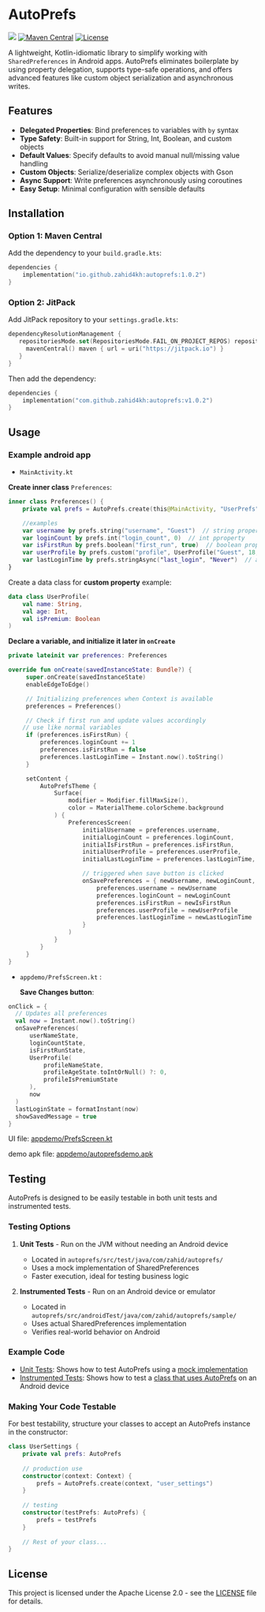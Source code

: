 # AutoPrefs

[![](https://jitpack.io/v/zahid4kh/autoprefs.svg)](https://jitpack.io/#zahid4kh/autoprefs)
[![Maven Central](https://img.shields.io/maven-central/v/io.github.zahid4kh/autoprefs)](https://central.sonatype.com/artifact/io.github.zahid4kh/autoprefs)
[![License](https://img.shields.io/badge/License-Apache_2.0-blue.svg)](https://opensource.org/licenses/Apache-2.0)


A lightweight, Kotlin-idiomatic library to simplify working with `SharedPreferences` in Android apps. AutoPrefs eliminates boilerplate by using property delegation, supports type-safe operations, and offers advanced features like custom object serialization and asynchronous writes.

## Features

- **Delegated Properties**: Bind preferences to variables with `by` syntax
- **Type Safety**: Built-in support for String, Int, Boolean, and custom objects
- **Default Values**: Specify defaults to avoid manual null/missing value handling
- **Custom Objects**: Serialize/deserialize complex objects with Gson
- **Async Support**: Write preferences asynchronously using coroutines
- **Easy Setup**: Minimal configuration with sensible defaults

## Installation

### Option 1: Maven Central

Add the dependency to your `build.gradle.kts`:

```kotlin
dependencies {
    implementation("io.github.zahid4kh:autoprefs:1.0.2")
}
```

### Option 2: JitPack

Add JitPack repository to your `settings.gradle.kts`:

```kotlin
dependencyResolutionManagement {  
   repositoriesMode.set(RepositoriesMode.FAIL_ON_PROJECT_REPOS) repositories {  
     mavenCentral() maven { url = uri("https://jitpack.io") }  
   }
}  
```

Then add the dependency:

```kotlin
dependencies {  
    implementation("com.github.zahid4kh:autoprefs:v1.0.2")
}  
```

## Usage

### Example android app

- `MainActivity.kt`

**Create inner class** `Preferences`:

```kotlin
inner class Preferences() {  
    private val prefs = AutoPrefs.create(this@MainActivity, "UserPrefs")  

    //examples
    var username by prefs.string("username", "Guest")  // string property
    var loginCount by prefs.int("login_count", 0)  // int pproperty
    var isFirstRun by prefs.boolean("first_run", true)  // boolean property
    var userProfile by prefs.custom("profile", UserProfile("Guest", 18, false), UserProfile::class.java)  // custom property
    var lastLoginTime by prefs.stringAsync("last_login", "Never")  // async property
}
```

Create a data class for **custom property** example:

```kotlin
data class UserProfile(
    val name: String,
    val age: Int,
    val isPremium: Boolean
)
```

**Declare a variable, and initialize it later in `onCreate`**

```kotlin
private lateinit var preferences: Preferences
```

```kotlin
override fun onCreate(savedInstanceState: Bundle?) {
     super.onCreate(savedInstanceState)
     enableEdgeToEdge()

     // Initializing preferences when Context is available
     preferences = Preferences()

     // Check if first run and update values accordingly
    // use like normal variables
     if (preferences.isFirstRun) {
         preferences.loginCount += 1
         preferences.isFirstRun = false
         preferences.lastLoginTime = Instant.now().toString()
     }

     setContent {
         AutoPrefsTheme {
             Surface(
                 modifier = Modifier.fillMaxSize(),
                 color = MaterialTheme.colorScheme.background
             ) {
                 PreferencesScreen(
                     initialUsername = preferences.username,
                     initialLoginCount = preferences.loginCount,
                     initialIsFirstRun = preferences.isFirstRun,
                     initialUserProfile = preferences.userProfile,
                     initialLastLoginTime = preferences.lastLoginTime,

                     // triggered when save button is clicked
                     onSavePreferences = { newUsername, newLoginCount, newIsFirstRun, newUserProfile, newLastLoginTime ->
                         preferences.username = newUsername
                         preferences.loginCount = newLoginCount
                         preferences.isFirstRun = newIsFirstRun
                         preferences.userProfile = newUserProfile
                         preferences.lastLoginTime = newLastLoginTime 
                     }
                 ) 
             } 
         } 
     } 
}
```

- `appdemo/PrefsScreen.kt` :

  **Save Changes button**:

```kotlin
onClick = {
  // Updates all preferences
  val now = Instant.now().toString()
  onSavePreferences(
      userNameState,
      loginCountState,
      isFirstRunState,
      UserProfile(
          profileNameState,
          profileAgeState.toIntOrNull() ?: 0,
          profileIsPremiumState
      ),
      now
  )
  lastLoginState = formatInstant(now)
  showSavedMessage = true
}
```



UI file: [appdemo/PrefsScreen.kt](appdemo/PrefsScreen.kt)

demo apk file: [appdemo/autoprefsdemo.apk](appdemo/autoprefsdemo.apk)



## Testing

AutoPrefs is designed to be easily testable in both unit tests and instrumented tests.

### Testing Options

1. **Unit Tests** - Run on the JVM without needing an Android device
   - Located in `autoprefs/src/test/java/com/zahid/autoprefs/`
   - Uses a mock implementation of SharedPreferences
   - Faster execution, ideal for testing business logic

2. **Instrumented Tests** - Run on an Android device or emulator
   - Located in `autoprefs/src/androidTest/java/com/zahid/autoprefs/sample/`
   - Uses actual SharedPreferences implementation
   - Verifies real-world behavior on Android

### Example Code

- [Unit Tests](autoprefs/src/test/java/com/zahid/autoprefs/AutoPrefsUnitTest.kt): Shows how to test AutoPrefs using a [mock implementation](autoprefs/src/test/java/com/zahid/autoprefs/MockSharedPreferences.kt)
- [Instrumented Tests](autoprefs/src/androidTest/java/com/zahid/autoprefs/sample/UserSettingsTest.kt): Shows how to test a [class that uses AutoPrefs](autoprefs/src/androidTest/java/com/zahid/autoprefs/sample/UserSettings.kt) on an Android device

### Making Your Code Testable

For best testability, structure your classes to accept an AutoPrefs instance in the constructor:

```kotlin
class UserSettings {
    private val prefs: AutoPrefs
    
    // production use
    constructor(context: Context) {
        prefs = AutoPrefs.create(context, "user_settings")
    }
    
    // testing
    constructor(testPrefs: AutoPrefs) {
        prefs = testPrefs
    }
    
    // Rest of your class...
}
```


## License

This project is licensed under the Apache License 2.0 - see the [LICENSE](LICENSE) file for details.